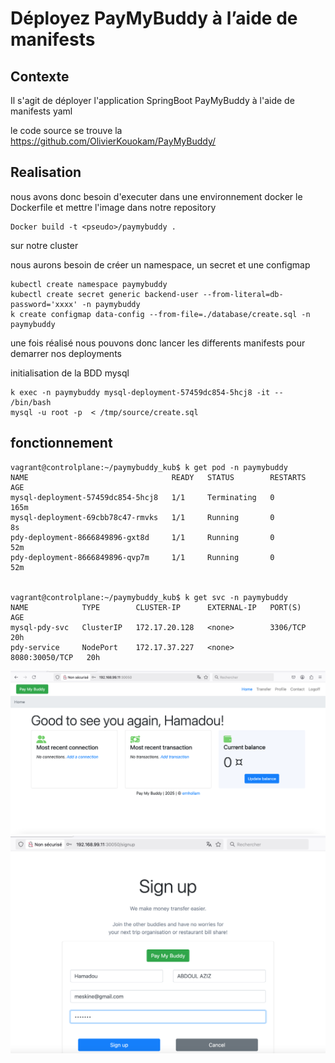 # Déployez PayMyBuddy à l’aide de manifests
     
## Contexte

Il s'agit de déployer l'application SpringBoot PayMyBuddy à l'aide de manifests yaml 

le code source se trouve la https://github.com/OlivierKouokam/PayMyBuddy/ 

## Realisation 

nous avons donc besoin d'executer  dans une environnement docker le Dockerfile et mettre l'image dans notre repository 

```
Docker build -t <pseudo>/paymybuddy .
```
sur notre cluster 

nous aurons besoin de créer un namespace, un secret et une configmap 
```
kubectl create namespace paymybuddy
kubectl create secret generic backend-user --from-literal=db-password='xxxx' -n paymybuddy 
k create configmap data-config --from-file=./database/create.sql -n paymybuddy
```
une fois réalisé nous pouvons donc lancer les differents manifests pour demarrer nos deployments 

initialisation de la BDD mysql 

```
k exec -n paymybuddy mysql-deployment-57459dc854-5hcj8 -it -- /bin/bash
mysql -u root -p  < /tmp/source/create.sql
```
## fonctionnement
```
vagrant@controlplane:~/paymybuddy_kub$ k get pod -n paymybuddy 
NAME                                READY   STATUS        RESTARTS   AGE
mysql-deployment-57459dc854-5hcj8   1/1     Terminating   0          165m
mysql-deployment-69cbb78c47-rmvks   1/1     Running       0          8s
pdy-deployment-8666849896-gxt8d     1/1     Running       0          52m
pdy-deployment-8666849896-qvp7m     1/1     Running       0          52m


vagrant@controlplane:~/paymybuddy_kub$ k get svc -n paymybuddy 
NAME            TYPE        CLUSTER-IP      EXTERNAL-IP   PORT(S)          AGE
mysql-pdy-svc   ClusterIP   172.17.20.128   <none>        3306/TCP         20h
pdy-service     NodePort    172.17.37.227   <none>        8080:30050/TCP   20h
```

![cover](img/pay1.png) 
![cover](img/pay2.png) 
